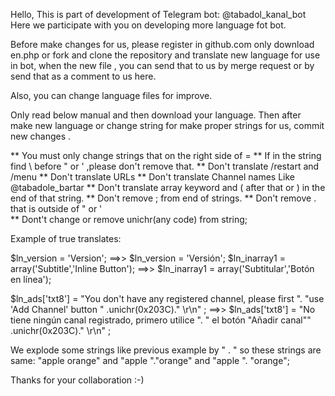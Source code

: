 Hello,
This is part of development of Telegram bot: @tabadol_kanal_bot 
Here we participate with you on developing more language fot bot.

Before make changes for us, please register in github.com 
only download en.php or fork and clone the repository and translate new language for use in bot, 
when the new file , you can send that to us by merge request or by send that as a comment to us here.

Also, you can change language files for improve.

Only read below manual and then download your language.
Then after make new language or change string for make proper strings for us, commit new changes .


** You must only change strings that on the right side of =
** If in the string find \ before " or ' ,please  don't remove that.
** Don't translate /restart and /menu
** Don't translate URLs
** Don't translate Channel names Like @tabadole_bartar
** Don't translate array keyword and ( after that or ) in the end of that string.
** Don't remove ; from end of strings.
** Don't remove . that is outside of " or ' \
** Dont't change or remove unichr(any code) from string;

Example of true translates:

$ln_version = 'Version';  ==>>  $ln_version = 'Versión';
$ln_inarray1 = array('Subtitle','Inline Button');  ==>>  $ln_inarray1 = array('Subtitular','Botón en línea');

$ln_ads['txt8'] = "You don't have any registered channel, please first ".
"use 'Add Channel' button " .unichr(0x203C)." \r\n" ;
==>>
$ln_ads['txt8'] = "No tiene ningún canal registrado, primero utilice ".
" el botón \"Añadir canal\"" .unichr(0x203C)." \r\n" ;

We explode some strings like previous example by " . "
so these strings are same:
"apple orange" and "apple "."orange" and "apple ".
"orange";


Thanks for your collaboration :-)

